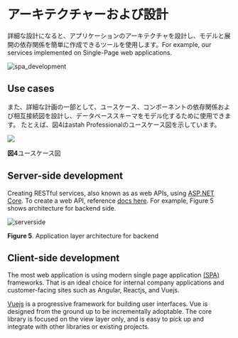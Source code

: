 # アーキテクチャーおよび設計

詳細な設計になると、アプリケーションのアーキテクチャを設計し、モデルと展開の依存関係を簡単に作成できるツールを使用します。For example, our services implemented on Single-Page web applications.

![spa_development](/images/architecture_development_spa.png)

## Use cases

また、詳細な計画の一部として、ユースケース、コンポーネントの依存関係および相互接続図を設計し、データベーススキーマをモデル化するために使用できます。
たとえば、図4はastah Professionalのユースケース図を示しています。

<img src="/images/architec_Design_Modeling.png" width="" height=""/><br />

**図4**ユースケース図

<!-- <br />

また、設計段階で役立つガイドを提供します。 これには、アプリケーションのタイプの典型的な設計に関するアーキテクチャ情報が含まれ、ソフトウェアが要件を満たしていることを確認します。
たとえば、図5は、ASP.NET Core MVCを使用するWebアプリケーションを示しています。ASP.NETCore MVCは、Model-View-Controllerデザインを組み合わせたDDDパターンを使用してWebアプリとAPIを構築するためのリッチフレームワークです。 -->

## Server-side development

Creating RESTful services, also known as as web APIs, using [ASP.NET Core](https://docs.microsoft.com/en-us/aspnet/core/web-api/?view=aspnetcore-3.1). To create a web API, reference [docs here](https://docs.microsoft.com/en-us/aspnet/core/tutorials/first-web-api?view=aspnetcore-3.1&tabs=visual-studio). For example, Figure 5 shows architecture for backend side.

![serverside](/images/architec_design_model_backend_.png)

**Figure 5**. Application layer architecture for backend

## Client-side development

The most web application is using modern single page application [(SPA)](https://docs.microsoft.com/en-us/aspnet/core/client-side/spa-services?view=aspnetcore-3.1) frameworks. That is an ideal choice for internal company applications and customer-facing sites such as Angular, Reactjs, and Vuejs.

[Vuejs](https://vuejs.org) is a progressive framework for building user interfaces. Vue is designed from the ground up to be incrementally adoptable. The core library is focused on the view layer only, and is easy to pick up and integrate with other libraries or existing projects.

<!-- <img src="/images/architec_design_model_backend_.png" width="" height=""/><br />

**図5**バックエンドのアプリケーション層アーキテクチャ

## セキュリティ

Webアプリケーションのセキュリティは、アプリケーションのコードの脆弱性を悪用するさまざまなセキュリティの脅威からWebサイトとオンラインサービスを保護するプロセスです。 認証とは、リクエストで提供された資格情報を信頼できるデータストア内の資格情報と比較するプロセスです。 承認は、ユーザーIDに基づいて特定のリソースへのアクセスを制限するプロセスです。 たとえば、図5は、KeyCloakであるクライアントからの要求を保護することに関する3番目のセキュリティ上の懸念を示しています。

### Web APIの保護

<img src="/images/architect_design_security.png" width="" height=""/><br />

**図5-1**Web APIのトークンベースの認証

## クライアントコミュニケーション

ほとんどのWebアプリケーションは、最新の単一ページアプリケーションフレームワークを使用しています。 これは、社内のアプリケーションや、Angular、Reactjs、Vue.jsなどの顧客向けサイトに最適です。 -->
